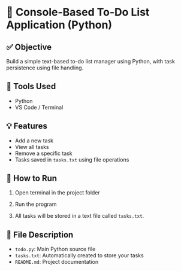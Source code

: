 # 📝 Console-Based To-Do List Application (Python)

## ✅ Objective
Build a simple text-based to-do list manager using Python, with task persistence using file handling.

## 🧰 Tools Used
- Python
- VS Code / Terminal

## 💡 Features
- Add a new task
- View all tasks
- Remove a specific task
- Tasks saved in `tasks.txt` using file operations

## 🚀 How to Run
1. Open terminal in the project folder
2. Run the program

3. All tasks will be stored in a text file called `tasks.txt`.

## 📂 File Description
- `todo.py`: Main Python source file
- `tasks.txt`: Automatically created to store your tasks
- `README.md`: Project documentation

